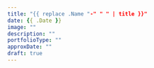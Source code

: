 ```yaml
---
title: "{{ replace .Name "-" " " | title }}"
date: {{ .Date }}
image: ""
description: ""
portfolioType: ""
approxDate: ""
draft: true
---
```


